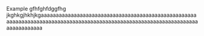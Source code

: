 Example
gfhfghfdggfhg
jkghkgjhkhjkgaaaaaaaaaaaaaaaaaaaaaaaaaaaaaaaaaaaaaaaaaaaaaaaaaaaaaaaaaaaaaaaaaaaaaaaaaaaaaaaaaaaaaaaaaaaaaaaaaaaaaaaaaaaaaaaaaaaaaaaaaaaaaaaa